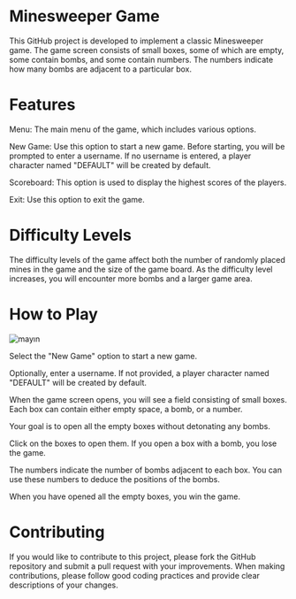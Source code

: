 
# Minesweeper Game
This GitHub project is developed to implement a classic Minesweeper game. The game screen consists of small boxes, some of which are empty, some contain bombs, and some contain numbers. The numbers indicate how many bombs are adjacent to a particular box.

# Features
Menu: The main menu of the game, which includes various options.

New Game: Use this option to start a new game. Before starting, you will be prompted to enter a username. If no username is entered, a player character named "DEFAULT" will be created by default.

Scoreboard: This option is used to display the highest scores of the players.

Exit: Use this option to exit the game.

# Difficulty Levels
The difficulty levels of the game affect both the number of randomly placed mines in the game and the size of the game board. As the difficulty level increases, you will encounter more bombs and a larger game area.

# How to Play
![mayın](https://user-images.githubusercontent.com/50847253/82158602-9d99be80-9891-11ea-95ae-8df67780928b.gif)

Select the "New Game" option to start a new game.

Optionally, enter a username. If not provided, a player character named "DEFAULT" will be created by default.

When the game screen opens, you will see a field consisting of small boxes. Each box can contain either empty space, a bomb, or a number.

Your goal is to open all the empty boxes without detonating any bombs.

Click on the boxes to open them. If you open a box with a bomb, you lose the game.

The numbers indicate the number of bombs adjacent to each box. You can use these numbers to deduce the positions of the bombs.

When you have opened all the empty boxes, you win the game.


# Contributing
If you would like to contribute to this project, please fork the GitHub repository and submit a pull request with your improvements. When making contributions, please follow good coding practices and provide clear descriptions of your changes.
